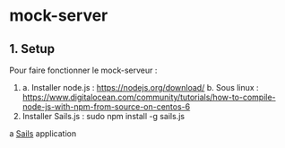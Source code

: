 # mock-server

## 1. Setup

Pour faire fonctionner le mock-serveur :
1. 	a. Installer node.js : https://nodejs.org/download/
	b. Sous linux : https://www.digitalocean.com/community/tutorials/how-to-compile-node-js-with-npm-from-source-on-centos-6
2. Installer Sails.js : sudo npm install -g sails.js


a [Sails](http://sailsjs.org) application
